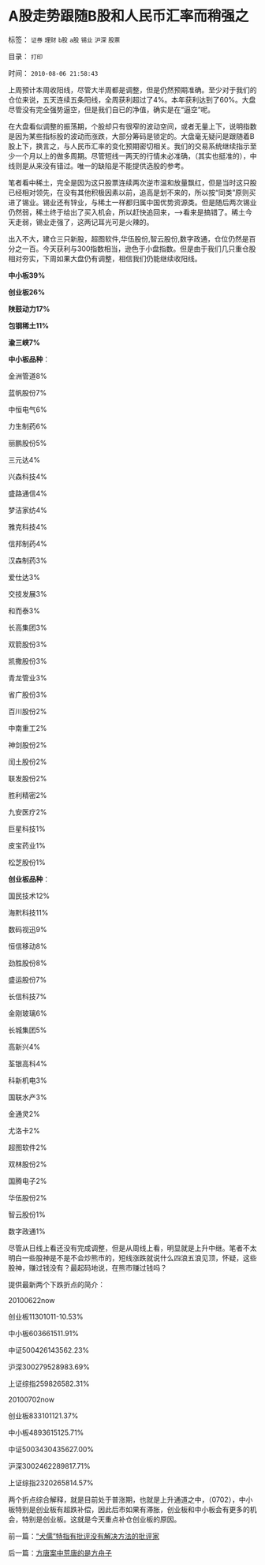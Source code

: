 # A股走势跟随B股和人民币汇率而稍强之

标签： `证券` `理财` `b股` `a股` `锡业` `沪深` `股票` 

目录： `打印`

时间： `2010-08-06 21:58:43`

上周预计本周收阳线，尽管大半周都是调整，但是仍然预期准确。至少对于我们的仓位来说，五天连续五条阳线，全周获利超过了4%。本年获利达到了60%。大盘尽管没有完全强势逼空，但是我们自已的净值，确实是在“逼空”呢。

在大盘看似调整的振荡期，个股却只有很窄的波动空间，或者无量上下，说明指数是因为某些指标股的波动而涨跌，大部分筹码是锁定的。大盘毫无疑问是跟随着B股上下，换言之，与人民币汇率的变化预期密切相关。我们的交易系统继续指示至少一个月以上的做多周期。尽管短线一两天的行情未必准确，（其实也挺准的），中线则是从来没有错过。唯一的缺陷是不能提供选股的参考。

笔者看中稀土，完全是因为这只股票连续两次逆市温和放量飘红，但是当时这只股已经相对领先，在没有其他积极因素以前，追高是划不来的，所以按“同类”原则买进了锡业。锡业还有锌业，与稀土一样都归属中国优势资源类。但是随后两次锡业仍然弱，稀土终于给出了买入机会，所以赶快追回来，——>看来是搞错了。稀土今天走弱，锡业走强了，这两记耳光可是火辣的。

出入不大，建仓三只新股，超图软件,华伍股份,智云股份,数字政通，仓位仍然是百分之一百。今天获利与300指数相当，逊色于小盘指数。但是由于我们几只重仓股相对夯实，下周如果大盘仍有调整，相信我们仍能继续收阳线。

**中小板39%**

**创业板26%**

**陕鼓动力17%**

**包钢稀土11%**

**渝三峡7%**



**中小板品种**：

金洲管道8%

蓝帆股份7%

中恒电气6%

力生制药6%

丽鹏股份5%

三元达4%

兴森科技4%

盛路通信4%

梦洁家纺4%

雅克科技4%

信邦制药4%

汉森制药3%

爱仕达3%

交技发展3%

和而泰3%

长高集团3%

双箭股份3%

凯撒股份3%

青龙管业3%

省广股份3%

百川股份2%

中南重工2%

神剑股份2%

闰土股份2%

联发股份2%

胜利精密2%

九安医疗2%

巨星科技1%

皮宝药业1%

松芝股份1%

**创业板品种**：

国民技术12%

海黓科技11%

数码视迅9%

恒信移动8%

劲胜股份8%

盛运股份7%

长信科技7%

金刚玻璃6%

长城集团5%

高新兴4%

荃银高科4%

科新机电3%

国联水产3%

金通灵2%

尤洛卡2%

超图软件2%

双林股份2%

国腾电子2%

华伍股份2%

智云股份1%

数字政通1%

尽管从日线上看还没有完成调整，但是从周线上看，明显就是上升中继。笔者不太明白一些股神是不是不会炒熊市的，短线涨跌就说什么四浪五浪见顶，怀疑，这些股神，赚过钱没有？最起码地说，在熊市赚过钱吗？

提供最新两个下跌折点的简介：

20100622now

创业板11301011-10.53%

中小板603661511.91%

中证500426143562.23%

沪深300279528983.69%

上证综指259826582.31%

20100702now

创业板833101121.37%

中小板4893615125.71%

中证5003430435627.00%

沪深3002462289817.71%

上证综指2320265814.57%

两个折点综合解释，就是目前处于普涨期，也就是上升通道之中，（0702），中小板特别是创业板有超跌补偿，因此后市如果有滞胀，创业板和中小板会有更多的机会，特别是创业板。这就是今天重点补仓创业板的原因。



前一篇：[“犬儒”特指有批评没有解决方法的批评家](../../../2010/8/6/“犬儒”特指有批评没有解决方法的批评家.md)

后一篇：[方唐案中荒唐的是方舟子](../../../2010/8/6/方唐案中荒唐的是方舟子.md)